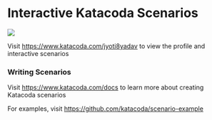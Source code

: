 # Interactive Katacoda Scenarios

[![](http://shields.katacoda.com/katacoda/jyoti8yadav/count.svg)](https://www.katacoda.com/jyoti8yadav "Get your profile on Katacoda.com")

Visit https://www.katacoda.com/jyoti8yadav to view the profile and interactive scenarios

### Writing Scenarios
Visit https://www.katacoda.com/docs to learn more about creating Katacoda scenarios

For examples, visit https://github.com/katacoda/scenario-example
